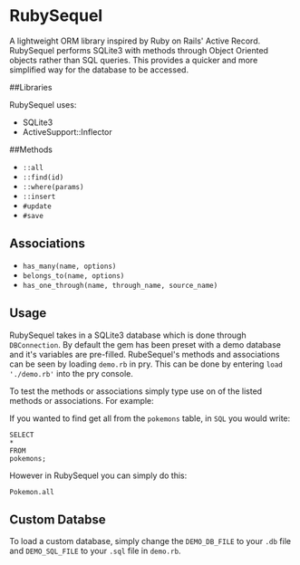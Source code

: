 # RubySequel
A lightweight ORM library inspired by Ruby on Rails' Active Record.  RubySequel performs SQLite3 with methods through Object Oriented objects rather than SQL queries.  This provides a quicker and more simplified way for the database to be accessed.

##Libraries

RubySequel uses:
* SQLite3
* ActiveSupport::Inflector

##Methods

* `::all`
* `::find(id)`
* `::where(params)`
* `::insert`
* `#update`
* `#save`

## Associations

* `has_many(name, options)`
* `belongs_to(name, options)`
* `has_one_through(name, through_name, source_name)`

## Usage

RubySequel takes in a SQLite3 database which is done through `DBConnection`.  By default the gem has been preset with a demo database and it's variables are pre-filled.  RubeSequel's methods and associations can be seen by loading `demo.rb` in pry.  This can be done by entering `load './demo.rb'` into the pry console.

To test the methods or associations simply type use on of the listed methods or associations.  For example:

If you wanted to find get all from the `pokemons` table, in `SQL` you would write:
```
SELECT
*
FROM
pokemons;
```

However in RubySequel you can simply do this:

`Pokemon.all`

## Custom Databse

To load a custom database, simply change the `DEMO_DB_FILE` to your `.db` file and `DEMO_SQL_FILE` to your `.sql` file in `demo.rb`.  
